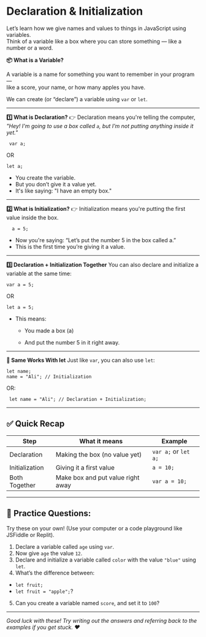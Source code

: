 #  Declaration & Initialization


Let’s learn how we give names and values to things in JavaScript using variables.  
Think of a variable like a box where you can store something — like a number or a word.


**📦 What is a Variable?**

A variable is a name for something you want to remember in your program —  
like a score, your name, or how many apples you have.

We can create (or “declare”) a variable using `var` or `let`.

---

**1️⃣ What is Declaration?**
👉 Declaration means you're telling the computer,
*"Hey! I'm going to use a box called `a`, but I’m not putting anything inside it yet."*
```
 var a;

```
OR
```
let a;

```
- You create the variable.
- But you don’t give it a value yet.
- It's like saying: "I have an empty box."
---
**2️⃣ What is Initialization?**
  👉 Initialization means you're putting the first value inside the box.
```
  a = 5;

```
- Now you're saying: “Let’s put the number 5 in the box called a.”
- This is the first time you’re giving it a value.
---

**3️⃣ Declaration + Initialization Together**
You can also declare and initialize a variable at the same time:
```
var a = 5;

```
OR
```
let a = 5;

```
- This means:

   - You made a box (a)

   - And put the number 5 in it right away.
---

**🔁 Same Works With let**
Just like `var`, you can also use `let`:
```
let name;
name = "Ali"; // Initialization
```
OR:
```
 let name = "Ali"; // Declaration + Initialization;

```
---

## ✅ Quick Recap

| Step           | What it means                   | Example                     |
|----------------|----------------------------------|-----------------------------|
| Declaration    | Making the box (no value yet)   | `var a;` or `let a;`        |
| Initialization | Giving it a first value         | `a = 10;`                   |
| Both Together  | Make box and put value right away | `var a = 10;`              |
---

## 🎯 Practice Questions:

Try these on your own! (Use your computer or a code playground like JSFiddle or Replit).

1. Declare a variable called `age` using `var`.
2. Now give `age` the value `12`.
3. Declare and initialize a variable called `color` with the value `"blue"` using `let`.
4. What’s the difference between:
  - `let fruit;`
  - `let fruit = "apple";`?
5. Can you create a variable named `score`, and set it to `100`?
---

*Good luck with these! Try writing out the answers and referring back to the examples if you get stuck.  ♥*
